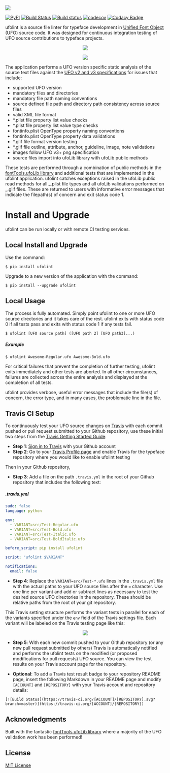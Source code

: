 <img src ="https://raw.githubusercontent.com/source-foundry/ufolint/images/images/title-header-crunch.png" />

[![PyPI](https://img.shields.io/pypi/v/ufolint?color=blueviolet&label=PyPI&logo=python&logoColor=white)](https://pypi.org/project/ufolint)
[![Build Status](https://travis-ci.org/source-foundry/ufolint.svg?branch=master)](https://travis-ci.org/source-foundry/ufolint)
[![Build status](https://ci.appveyor.com/api/projects/status/lsuj8p7myp6mdo2e/branch/master?svg=true)](https://ci.appveyor.com/project/chrissimpkins/ufolint/branch/master)
[![codecov](https://codecov.io/gh/source-foundry/ufolint/branch/master/graph/badge.svg)](https://codecov.io/gh/source-foundry/ufolint)
[![Codacy Badge](https://api.codacy.com/project/badge/Grade/53663b1c61874ebb8b3022ee9945f5c8)](https://app.codacy.com/app/SourceFoundry/ufolint)

ufolint is a source file linter for typeface development in [Unified Font Object](http://unifiedfontobject.org/) (UFO) source code. It was designed for continuous integration testing of UFO source contributions to typeface projects.

<p align="center">
  <img src="https://raw.githubusercontent.com/source-foundry/ufolint/images/images/ufolint_example.gif"/>
</p>

<p align="center">
  <img src ="https://raw.githubusercontent.com/source-foundry/ufolint/images/images/ufolint_travis_example-crunch.png" />
</p>

The application performs a UFO version specific static analysis of the source text files against the [UFO v2 and v3 specifications](http://unifiedfontobject.org/) for issues that include:

- supported UFO version
- mandatory files and directories
- mandatory file path naming conventions
- source defined file path and directory path consistency across source files
- valid XML file format
- \*.plist file property list value checks
- \*.plist file property list value type checks
- fontinfo.plist OpenType property naming conventions
- fontinfo.plist OpenType property data validations
- \*.glif file format version testing
- \*.glif file outline, attribute, anchor, guideline, image, note validations
- images follow UFO v3+ png specification
- source files import into ufoLib library with ufoLib public methods

These tests are performed through a combination of public methods in the [fontTools.ufoLib library](https://github.com/fonttools/fonttools/tree/master/Lib/fontTools/ufoLib) and additional tests that are implemented in the ufolint application. ufolint catches exceptions raised in the ufoLib public read methods for all _.plist file types and all ufoLib validations performed on _.glif files. These are returned to users with informative error messages that indicate the filepath(s) of concern and exit status code 1.

# Install and Upgrade

ufolint can be run locally or with remote CI testing services.

## Local Install and Upgrade

Use the command:

```
$ pip install ufolint
```

Upgrade to a new version of the application with the command:

```
$ pip install --upgrade ufolint
```

## Local Usage

The process is fully automated. Simply point ufolint to one or more UFO source directories and it takes care of the rest. ufolint exits with status code 0 if all tests pass and exits with status code 1 if any tests fail.

```
$ ufolint [UFO source path] ([UFO path 2] [UFO path3]...)
```

##### Example

```
$ ufolint Awesome-Regular.ufo Awesome-Bold.ufo
```

For critical failures that prevent the completion of further testing, ufolint exits immediately and other tests are aborted. In all other circumstances, failures are collected across the entire analysis and displayed at the completion of all tests.

ufolint provides verbose, useful error messages that include the file(s) of concern, the error type, and in many cases, the problematic line in the file.

## Travis CI Setup

To continuously test your UFO source changes on [Travis](https://travis-ci.org) with each commit pushed or pull request submitted to your Github repository, use these initial two steps from the [Travis Getting Started Guide](https://docs.travis-ci.com/user/getting-started/):

- **Step 1**: [Sign in to Travis](https://travis-ci.org/auth) with your Github account
- **Step 2**: Go to your [Travis Profile page](https://travis-ci.org/profile) and enable Travis for the typeface repository where you would like to enable ufolint testing

Then in your Github repository,

- **Step 3**: Add a file on the path `.travis.yml` in the root of your Github repository that includes the following text:

##### .travis.yml

```yaml
sudo: false
language: python

env:
  - VARIANT=src/Test-Regular.ufo
  - VARIANT=src/Test-Bold.ufo
  - VARIANT=src/Test-Italic.ufo
  - VARIANT=src/Test-BoldItalic.ufo

before_script: pip install ufolint

script: "ufolint $VARIANT"

notifications:
  email: false
```

- **Step 4**: Replace the `VARIANT=src/Test-*.ufo` lines in the `.travis.yml` file with the actual paths to your UFO source files after the `=` character. Use one line per variant and add or subtract lines as necessary to test the desired source UFO directories in the repository. These should be relative paths from the root of your git repository.

This Travis setting structure performs the variant tests in parallel for each of the variants specified under the `env` field of the Travis settings file. Each variant will be labeled on the Travis testing page like this:

<p align="center">
  <img src ="https://raw.githubusercontent.com/source-foundry/ufolint/images/images/parallel_ufolint_jobs-crunch.png" />
</p>

- **Step 5**: With each new commit pushed to your Github repository (or any new pull request submitted by others) Travis is automatically notified and performs the ufolint tests on the modified (or proposed modifications for pull requests) UFO source. You can view the test results on your Travis account page for the repository.

- **Optional**: To add a Travis test result badge to your repository README page, insert the following Markdown in your README page and modify `[ACCOUNT]` and `[REPOSITORY]` with your Travis account and repository details:

```
[![Build Status](https://travis-ci.org/[ACCOUNT]/[REPOSITORY].svg?branch=master)](https://travis-ci.org/[ACCOUNT]/[REPOSITORY])
```

## Acknowledgments

Built with the fantastic [fontTools ufoLib library](https://github.com/fonttools/fonttools) where a majority of the UFO validation work has been performed!

## License

[MIT License](https://github.com/source-foundry/ufolint/blob/master/docs/LICENSE)
